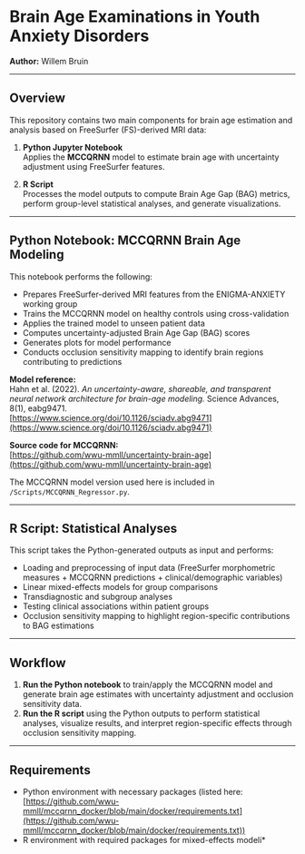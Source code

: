 # Brain Age Examinations in Youth Anxiety Disorders  
**Author:** Willem Bruin

---

## Overview

This repository contains two main components for brain age estimation and analysis based on FreeSurfer (FS)-derived MRI data:

1. **Python Jupyter Notebook**  
   Applies the **MCCQRNN** model to estimate brain age with uncertainty adjustment using FreeSurfer features.

2. **R Script**  
   Processes the model outputs to compute Brain Age Gap (BAG) metrics, perform group-level statistical analyses, and generate visualizations.

---

## Python Notebook: MCCQRNN Brain Age Modeling

This notebook performs the following:

* Prepares FreeSurfer-derived MRI features from the ENIGMA-ANXIETY working group  
* Trains the MCCQRNN model on healthy controls using cross-validation  
* Applies the trained model to unseen patient data  
* Computes uncertainty-adjusted Brain Age Gap (BAG) scores  
* Generates plots for model performance  
* Conducts occlusion sensitivity mapping to identify brain regions contributing to predictions  

**Model reference:**  
Hahn et al. (2022). *An uncertainty-aware, shareable, and transparent neural network architecture for brain-age modeling.* Science Advances, 8(1), eabg9471.  
[https://www.science.org/doi/10.1126/sciadv.abg9471](https://www.science.org/doi/10.1126/sciadv.abg9471)  

**Source code for MCCQRNN:**  
[https://github.com/wwu-mmll/uncertainty-brain-age](https://github.com/wwu-mmll/uncertainty-brain-age)  

The MCCQRNN model version used here is included in `/Scripts/MCCQRNN_Regressor.py`.

---

## R Script: Statistical Analyses

This script takes the Python-generated outputs as input and performs:

* Loading and preprocessing of input data (FreeSurfer morphometric measures + MCCQRNN predictions + clinical/demographic variables)  
* Linear mixed-effects models for group comparisons  
* Transdiagnostic and subgroup analyses  
* Testing clinical associations within patient groups  
* Occlusion sensitivity mapping to highlight region-specific contributions to BAG estimations  

---

## Workflow

1. **Run the Python notebook** to train/apply the MCCQRNN model and generate brain age estimates with uncertainty adjustment and occlusion sensitivity data.  
2. **Run the R script** using the Python outputs to perform statistical analyses, visualize results, and interpret region-specific effects through occlusion sensitivity mapping.  

---

## Requirements

* Python environment with necessary packages (listed here: [https://github.com/wwu-mmll/mccqrnn_docker/blob/main/docker/requirements.txt](https://github.com/wwu-mmll/mccqrnn_docker/blob/main/docker/requirements.txt))  
* R environment with required packages for mixed-effects modeli*
